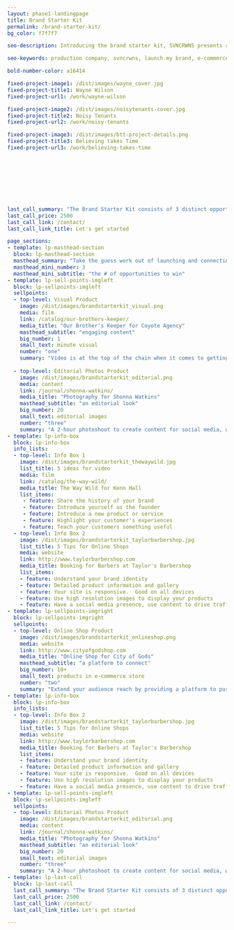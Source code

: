 ```yaml
---
layout: phase1-landingpage
title: Brand Starter Kit
permalink: /brand-starter-kit/
bg_color: f7f7f7

seo-description: Introducing the brand starter kit, SVNCRWNS presents a product that can launch a business or brand from idea to a money-making venture.  The Brand Starter kit is the perfect product for the artist or entrepreneur to get started, gain a production team, and create goals as they find more opportunities to grow.

seo-keywords: production company, svncrwns, launch my brand, e-commerce, marketing, lookbooks, visuals, hire my team, brand starter kit

bold-number-color: a16414

fixed-project-image1: /dist/images/wayne_cover.jpg
fixed-project-title1: Wayne Wilson
fixed-project-url1: /work/wayne-wilson

fixed-project-image2: /dist/images/noisytenants-cover.jpg
fixed-project-title2: Noisy Tenants
fixed-project-url2: /work/noisy-tenants

fixed-project-image3: /dist/images/btt-project-details.png
fixed-project-title3: Believing takes Time
fixed-project-url3: /work/believing-takes-time









last_call_summary: "The Brand Starter Kit consists of 3 distinct opportunities to win! (1) A one-minute visual that tells the story of your brand, works as an interactive piece of content and can be the driving force for customer conversions; (2) an online shop to feature 10 or more products; and (3) a two-hour photoshoot to promote your brand, with high resolution editorial images"
last_call_price: 2500
last_call_link: /contact/
last_call_link_title: Let's get started

page_sections:
- template: lp-masthead-section
  block: lp-masthead-section
  masthead_summary: "Take the guess work out of launching and connecting with your audience.  We've got a three-point strategy for your brand."
  masthead_mini_number: 3
  masthead_mini_subtitle: "the # of opportunities to win"
- template: lp-sell-points-imgleft
  block: lp-sellpoints-imgleft
  sellpoints:
  - top-level: Visual Product
    image: /dist/images/brandstarterkit_visual.png
    media: film
    link: /catalog/our-brothers-keeper/
    media_title: "Our Brother's Keeper for Coyote Agency"
    masthead_subtitle: "engaging content"
    big_number: 1
    small_text: minute visual
    number: "one"
    summary: "Video is at the top of the chain when it comes to getting your customers attention.  Visually appealing, you get a story, you get the lifestyle.  Your customer is one step closer to being able to relate to your product, service or message.  Communicate your brand's message in 60 seconds."
  
  - top-level: Editorial Photos Product
    image: /dist/images/brandstarterkit_editorial.png
    media: content
    link: /journal/shonna-watkins/
    media_title: "Photography for Shonna Watkins"
    masthead_subtitle: "an editorial look"
    big_number: 20
    small_text: editorial images
    number: "three"
    summary: "A 2-hour photoshoot to create content for social media, website and other digital tools.  Convert more customers by delivering high resolution images that represent your brand."
- template: lp-info-box
  block: lp-info-box
  info_lists:
  - top-level: Info Box 1
    image: /dist/images/brandstarterkit_thewaywild.jpg
    list_title: 5 ideas for video
    media: film
    link: /catalog/the-way-wild/
    media_title: The Way Wild for Kenn Hall
    list_items:
     - feature: Share the history of your brand
     - feature: Introduce yourself as the founder
     - feature: Introduce a new product or service
     - feature: Highlight your customer's experiences
     - feature: Teach your customers something useful
  - top-level: Info Box 2
    image: /dist/images/brandstarterkit_taylorbarbershop.jpg
    list_title: 5 Tips for Online Shops
    media: website
    link: http://www.taylorbarbershop.com
    media_title: Booking for Barbers at Taylor's Barbershop
    list_items:
    - feature: Understand your brand identity
    - feature: Detailed product information and gallery
    - feature: Your site is responsive.  Good on all devices
    - feature: Use high resolution images to display your products
    - feature: Have a social media presence, use content to drive traffic
- template: lp-sellpoints-imgright
  block: lp-sellpoints-imgright
  sellpoints:
  - top-level: Online Shop Product
    image: /dist/images/brandstarterkit_onlineshop.png
    media: website
    link: http://www.cityofgodshop.com
    media_title: "Online Shop for City of Gods"
    masthead_subtitle: "a platform to connect"
    big_number: 10+
    small_text: products in e-commerce store
    number: "two"
    summary: "Extend your audience reach by providing a platform to purchase your products and services.  Most importantly, convert your instagram followers into customers.  Consult with us to start planning + developing your online shop with 10 products."
- template: lp-info-box
  block: lp-info-box
  info_lists:
  - top-level: Info Box 2
    image: /dist/images/brandstarterkit_taylorbarbershop.jpg
    list_title: 5 Tips for Online Shops
    media: website
    link: http://www.taylorbarbershop.com
    media_title: Booking for Barbers at Taylor's Barbershop
    list_items:
    - feature: Understand your brand identity
    - feature: Detailed product information and gallery
    - feature: Your site is responsive.  Good on all devices
    - feature: Use high resolution images to display your products
    - feature: Have a social media presence, use content to drive traffic
- template: lp-sell-points-imgleft
  block: lp-sellpoints-imgleft
  sellpoints:
  - top-level: Editorial Photos Product
    image: /dist/images/brandstarterkit_editorial.png
    media: content
    link: /journal/shonna-watkins/
    media_title: "Photography for Shonna Watkins"
    masthead_subtitle: "an editorial look"
    big_number: 20
    small_text: editorial images
    number: "three"
    summary: "A 2-hour photoshoot to create content for social media, website and other digital tools.  Convert more customers by delivering high resolution images that represent your brand."
- template: lp-last-call
  block: lp-last-call
  last_call_summary: "The Brand Starter Kit consists of 3 distinct opportunities to win! (1) A one-minute visual that tells the story of your brand, works as an interactive piece of content and can be the driving force for customer conversions; (2) an online shop to feature 10 or more products; and (3) a two-hour photoshoot to promote your brand, with high resolution editorial images"
  last_call_price: 2500
  last_call_link: /contact/
  last_call_link_title: Let's get started

---
```

